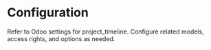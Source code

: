 # Configuration

Refer to Odoo settings for project_timeline. Configure related models, access rights, and options as needed.
